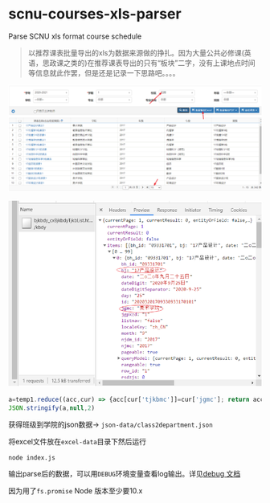 # scnu-courses-xls-parser
Parse SCNU xls format course schedule

> 以推荐课表批量导出的xls为数据来源做的挣扎。因为大量公共必修课(英语，思政课之类的)在推荐课表导出的只有“板块”二字，没有上课地点时间等信息就此作罢，但是还是记录一下思路吧。。。。

![导出xls](./.github/images/jw.png)

![班级2学院](./.github/images/response.png)

```js
a=temp1.reduce((acc,cur) => {acc[cur['tjkbmc']]=cur['jgmc']; return acc;}, {})
JSON.stringify(a,null,2)
```
获得班级到学院的json数据-> `json-data/class2department.json`

将excel文件放在`excel-data`目录下然后运行
```
node index.js
```
输出parse后的数据，可以用`DEBUG`环境变量查看log输出。详见[debug 文档](https://www.npmjs.com/package/debug)

因为用了`fs.promise` Node 版本至少要10.x